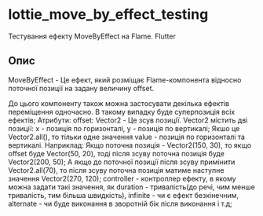 # lottie_move_by_effect_testing

Тестування ефекту MoveByEffect на Flame. Flutter

## Опис

MoveByEffect - Це ефект, який розміщає Flame-компонента відносно поточної позиції на задану величину offset.

До цього компоненту також можна застосувати декілька ефектів переміщення одночасно. В такому випадку буде суперпозиція всіх ефектів;
Атрибути:
 offset: Vector2 - Це зсув позиції. Vector2 містить дві позиції: x - позиція по горизонталі, y - позиція по вертикалі;
Якшо це Vector2.all(), то тільки одне значення value - позиція по горизонталі та вертикалі.
Наприклад: Якщо поточна позиція - Vector2(150, 30), то якщо offset буде Vector(50, 20), тоді після зсуву поточна позиція буде Vector2(200, 50);
А якщо до поточної позиції після зсуву примінити Vector2.all(70), то після зсуву поточна позиція матиме наступне значення Vector2(270, 120);
 controller - контроллер ефекту, в якому можна задати такі значення, як duration - тривалість(до речі, чим менше тривалість, тим більша швидкість), infinite - чи є ефект безкінечним, alternate - чи буде виконання в зворотній бік після виконання і т.д;
